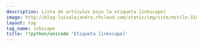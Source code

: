 ```yaml
---
description: Lista de artículos bajo la etiqueta [inkscape]
image: http://blog-luisalejandro.rhcloud.com/static/img/site/mstile-310x310.png
layout: tag
tag_name: inkscape
title: !!python/unicode 'Etiqueta [inkscape]'
---
```

